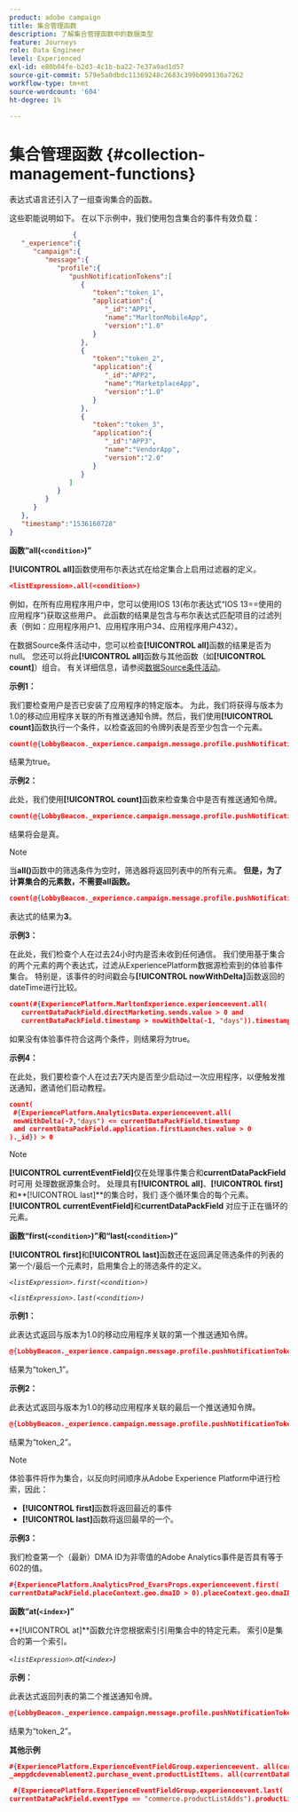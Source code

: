 ```yaml
---
product: adobe campaign
title: 集合管理函数
description: 了解集合管理函数中的数据类型
feature: Journeys
role: Data Engineer
level: Experienced
exl-id: e80b04fe-b2d3-4c1b-ba22-7e37a9ad1d57
source-git-commit: 579e5a0dbdc11369248c2683c399b090130a7262
workflow-type: tm+mt
source-wordcount: '604'
ht-degree: 1%

---
```


# 集合管理函数 {#collection-management-functions}

表达式语言还引入了一组查询集合的函数。

这些职能说明如下。 在以下示例中，我们使用包含集合的事件有效负载：

```json
                { 
   "_experience":{ 
      "campaign":{ 
         "message":{ 
            "profile":{ 
               "pushNotificationTokens":[ 
                  { 
                     "token":"token_1",
                     "application":{ 
                        "_id":"APP1",
                        "name":"MarltonMobileApp",
                        "version":"1.0"
                     }
                  },
                  { 
                     "token":"token_2",
                     "application":{ 
                        "_id":"APP2",
                        "name":"MarketplaceApp",
                        "version":"1.0"
                     }
                  },
                  { 
                     "token":"token_3",
                     "application":{ 
                        "_id":"APP3",
                        "name":"VendorApp",
                        "version":"2.0"
                     }
                  }
               ]
            }
         }
      }
   },
   "timestamp":"1536160728"
}
```

**函数“all(`<condition>`)”**

**[!UICONTROL all]**&#x200B;函数使用布尔表达式在给定集合上启用过滤器的定义。

```json
<listExpression>.all(<condition>)
```

例如，在所有应用程序用户中，您可以使用IOS 13(布尔表达式“IOS 13==使用的应用程序”)获取这些用户。 此函数的结果是包含与布尔表达式匹配项目的过滤列表（例如：应用程序用户1、应用程序用户34、应用程序用户432）。

在数据Source条件活动中，您可以检查&#x200B;**[!UICONTROL all]**&#x200B;函数的结果是否为null。 您还可以将此&#x200B;**[!UICONTROL all]**&#x200B;函数与其他函数（如&#x200B;**[!UICONTROL count]**）组合。 有关详细信息，请参阅[数据Source条件活动](../building-journeys/condition-activity.md#data_source_condition)。

**示例1：**

我们要检查用户是否已安装了应用程序的特定版本。 为此，我们将获得与版本为1.0的移动应用程序关联的所有推送通知令牌。然后，我们使用&#x200B;**[!UICONTROL count]**&#x200B;函数执行一个条件，以检查返回的令牌列表是否至少包含一个元素。

```json
count(@{LobbyBeacon._experience.campaign.message.profile.pushNotificationTokens.all(currentEventField.application.version == "1.0").token}) > 0
```

结果为true。

**示例2：**

此处，我们使用&#x200B;**[!UICONTROL count]**&#x200B;函数来检查集合中是否有推送通知令牌。

```json
count(@{LobbyBeacon._experience.campaign.message.profile.pushNotificationTokens.all().token}) > 0
```

结果将会是真。

<!--Alternatively, you can check if there is no token in the collection:

   ```json
   count(@{LobbyBeacon._experience.campaign.message.profile.pushNotificationTokens.all().token}) == 0
   ```

The result will be false.

Here we use the count function in a condition to count the number of push notification tokens in the event.

`count(@{LobbyBeacon._experience.campaign.message.profile.pushNotificationTokens.all().token})`

The result is true.

Note that when the condition in the **all()** function is empty, the filter will return all the elements in the list. Hence, the expression above is equivalent to:

`count(@{LobbyBeacon._experience.campaign.message.profile.pushNotificationTokens.application.name})`

In both cases, the result of the expression is **3**.

A query of experience events recorded on the Adobe Experience Platform may or may not include the current event that triggered the current Journey. This will depend on the relative processing time with which [!DNL Journey Orchestration] sees an event and started evaluating conditions, versus the time it takes for that event to be ingested into the Adobe Experience Platform. For example, when using the .all() syntax to query experience events from the Adobe Experience Platform, we recommend enforcing the exclusion of the current event (by requiring an
earlier timestamp) in order to only consider prior events.-->

>[!NOTE]
>
>当&#x200B;**all()**&#x200B;函数中的筛选条件为空时，筛选器将返回列表中的所有元素。 **但是，为了计算集合的元素数，不需要all函数。**


```json
count(@{LobbyBeacon._experience.campaign.message.profile.pushNotificationTokens.token})
```

表达式的结果为&#x200B;**3**。

**示例3：**

在此处，我们检查个人在过去24小时内是否未收到任何通信。 我们使用基于集合的两个元素的两个表达式，过滤从ExperiencePlatform数据源检索到的体验事件集合。 特别是，该事件的时间戳会与&#x200B;**[!UICONTROL nowWithDelta]**&#x200B;函数返回的dateTime进行比较。

```json
count(#{ExperiencePlatform.MarltonExperience.experienceevent.all(
   currentDataPackField.directMarketing.sends.value > 0 and
   currentDataPackField.timestamp > nowWithDelta(-1, "days")).timestamp}) == 0
```

如果没有体验事件符合这两个条件，则结果将为true。

**示例4：**

在此处，我们要检查个人在过去7天内是否至少启动过一次应用程序，以便触发推送通知，邀请他们启动教程。

```json
count(
 #{ExperiencePlatform.AnalyticsData.experienceevent.all(
 nowWithDelta(-7,"days") <= currentDataPackField.timestamp
 and currentDataPackField.application.firstLaunches.value > 0
)._id}) > 0
```

<!--**"All + Count" example 4:** here we use the count function in a boolean expression to see if there is push notification tokens in the collection.

`count(@{LobbyBeacon._experience.campaign.message.profile.pushNotificationTokens.all().application.name}) > 0`

The result will be:

`true`

Alternatively, you can check if there is NO token in the collection:

`count(@{LobbyBeacon._experience.campaign.message.profile.pushNotificationTokens.all().application.name}) =0`

The result will be:

`false`-->

>[!NOTE]
>
>**[!UICONTROL currentEventField]**&#x200B;仅在处理事件集合和&#x200B;**currentDataPackField**时可用
>处理数据源集合时。 处理具有&#x200B;**[!UICONTROL all]**、**[!UICONTROL first]**&#x200B;和&#x200B;**[!UICONTROL last]**的集合时，我们
>逐个循环集合的每个元素。 **[!UICONTROL currentEventField]**&#x200B;和&#x200B;**currentDataPackField**
>对应于正在循环的元素。

**函数“first(`<condition>`)”和“last(`<condition>`)”**

**[!UICONTROL first]**&#x200B;和&#x200B;**[!UICONTROL last]**&#x200B;函数还在返回满足筛选条件的列表的第一个/最后一个元素时，启用集合上的筛选条件的定义。

_`<listExpression>.first(<condition>)`_

_`<listExpression>.last(<condition>)`_

**示例1：**

此表达式返回与版本为1.0的移动应用程序关联的第一个推送通知令牌。

```json
@{LobbyBeacon._experience.campaign.message.profile.pushNotificationTokens.first(currentEventField.application.version == "1.0").token
```

结果为“token_1”。

**示例2：**

此表达式返回与版本为1.0的移动应用程序关联的最后一个推送通知令牌。

```json
@{LobbyBeacon._experience.campaign.message.profile.pushNotificationTokens.last&#8203;(currentEventField.application.version == "1.0").token}
```

结果为“token_2”。

>[!NOTE]
>
>体验事件将作为集合，以反向时间顺序从Adobe Experience Platform中进行检索，因此：
>
>* **[!UICONTROL first]**&#x200B;函数将返回最近的事件
>* **[!UICONTROL last]**&#x200B;函数将返回最早的一个。

**示例3：**

我们检查第一个（最新）DMA ID为非零值的Adobe Analytics事件是否具有等于602的值。

```json
#{ExperiencePlatform.AnalyticsProd_EvarsProps.experienceevent.first(
currentDataPackField.placeContext.geo.dmaID > 0).placeContext.geo.dmaID} == 602
```

**函数“at(`<index>`)”**

**[!UICONTROL at]**函数允许您根据索引引用集合中的特定元素。
索引0是集合的第一个索引。

_`<listExpression>`.at(`<index>`)_

**示例：**

此表达式返回列表的第二个推送通知令牌。

```json
@{LobbyBeacon._experience.campaign.message.profile.pushNotificationTokens.at(1).token}
```

结果为“token_2”。

**其他示例**

```json
#{ExperiencePlatform.ExperienceEventFieldGroup.experienceevent. all(currentDataPackField._aepgdcdevenablement2.purchase_event.receipt_nbr == "10-337-4016"). 
_aepgdcdevenablement2.purchase_event.productListItems. all(currentDataPackField.SKU == "AB17 1234 1775 19DT B4DR 8HDK 762").name}
```

```json
 #{ExperiencePlatform.ExperienceEventFieldGroup.experienceevent.last(
currentDataPackField.eventType == "commerce.productListAdds").productListItems.last(currentDataPackField.priceTotal >= 150).name}
```
